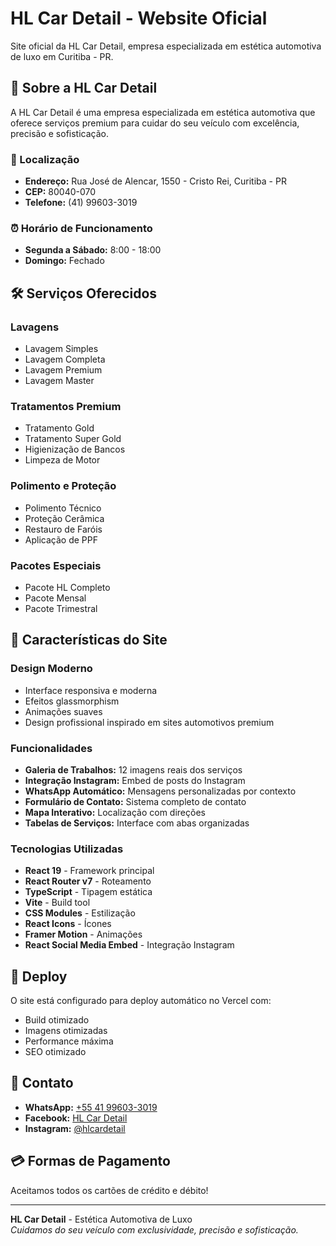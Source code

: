 # HL Car Detail - Website Oficial

Site oficial da HL Car Detail, empresa especializada em estética automotiva de luxo em Curitiba - PR.

## 🚗 Sobre a HL Car Detail

A HL Car Detail é uma empresa especializada em estética automotiva que oferece serviços premium para cuidar do seu veículo com excelência, precisão e sofisticação.

### 📍 Localização
- **Endereço:** Rua José de Alencar, 1550 - Cristo Rei, Curitiba - PR
- **CEP:** 80040-070
- **Telefone:** (41) 99603-3019

### ⏰ Horário de Funcionamento
- **Segunda a Sábado:** 8:00 - 18:00
- **Domingo:** Fechado

## 🛠️ Serviços Oferecidos

### Lavagens
- Lavagem Simples
- Lavagem Completa
- Lavagem Premium
- Lavagem Master

### Tratamentos Premium
- Tratamento Gold
- Tratamento Super Gold
- Higienização de Bancos
- Limpeza de Motor

### Polimento e Proteção
- Polimento Técnico
- Proteção Cerâmica
- Restauro de Faróis
- Aplicação de PPF

### Pacotes Especiais
- Pacote HL Completo
- Pacote Mensal
- Pacote Trimestral

## 🌟 Características do Site

### Design Moderno
- Interface responsiva e moderna
- Efeitos glassmorphism
- Animações suaves
- Design profissional inspirado em sites automotivos premium

### Funcionalidades
- **Galeria de Trabalhos:** 12 imagens reais dos serviços
- **Integração Instagram:** Embed de posts do Instagram
- **WhatsApp Automático:** Mensagens personalizadas por contexto
- **Formulário de Contato:** Sistema completo de contato
- **Mapa Interativo:** Localização com direções
- **Tabelas de Serviços:** Interface com abas organizadas

### Tecnologias Utilizadas
- **React 19** - Framework principal
- **React Router v7** - Roteamento
- **TypeScript** - Tipagem estática
- **Vite** - Build tool
- **CSS Modules** - Estilização
- **React Icons** - Ícones
- **Framer Motion** - Animações
- **React Social Media Embed** - Integração Instagram

## 🚀 Deploy

O site está configurado para deploy automático no Vercel com:
- Build otimizado
- Imagens otimizadas
- Performance máxima
- SEO otimizado

## 📱 Contato

- **WhatsApp:** [+55 41 99603-3019](https://wa.me/+5541996003019)
- **Facebook:** [HL Car Detail](https://www.facebook.com/hllavacaresteticaautomotiva/)
- **Instagram:** [@hlcardetail](https://www.instagram.com/p/C51E7L4PRy6/)

## 💳 Formas de Pagamento

Aceitamos todos os cartões de crédito e débito!

---

**HL Car Detail** - Estética Automotiva de Luxo  
*Cuidamos do seu veículo com exclusividade, precisão e sofisticação.*

